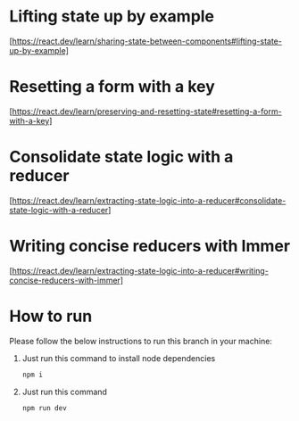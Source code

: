 # Lifting state up by example

[https://react.dev/learn/sharing-state-between-components#lifting-state-up-by-example]

# Resetting a form with a key

[https://react.dev/learn/preserving-and-resetting-state#resetting-a-form-with-a-key]

# Consolidate state logic with a reducer

[https://react.dev/learn/extracting-state-logic-into-a-reducer#consolidate-state-logic-with-a-reducer]

# Writing concise reducers with Immer

[https://react.dev/learn/extracting-state-logic-into-a-reducer#writing-concise-reducers-with-immer]

# How to run

Please follow the below instructions to run this branch in your machine:

1. Just run this command to install node dependencies
   ```sh
   npm i
   ```
2. Just run this command
   ```sh
   npm run dev
   ```
